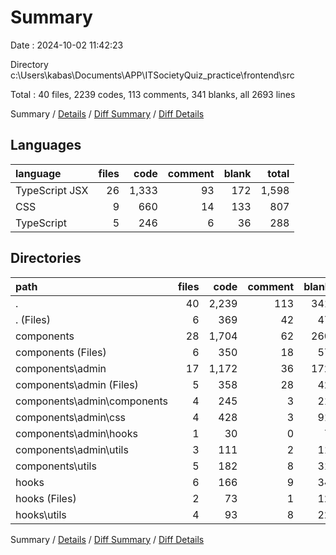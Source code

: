 # Summary

Date : 2024-10-02 11:42:23

Directory c:\\Users\\kabas\\Documents\\APP\\ITSocietyQuiz_practice\\frontend\\src

Total : 40 files,  2239 codes, 113 comments, 341 blanks, all 2693 lines

Summary / [Details](details.md) / [Diff Summary](diff.md) / [Diff Details](diff-details.md)

## Languages
| language | files | code | comment | blank | total |
| :--- | ---: | ---: | ---: | ---: | ---: |
| TypeScript JSX | 26 | 1,333 | 93 | 172 | 1,598 |
| CSS | 9 | 660 | 14 | 133 | 807 |
| TypeScript | 5 | 246 | 6 | 36 | 288 |

## Directories
| path | files | code | comment | blank | total |
| :--- | ---: | ---: | ---: | ---: | ---: |
| . | 40 | 2,239 | 113 | 341 | 2,693 |
| . (Files) | 6 | 369 | 42 | 47 | 458 |
| components | 28 | 1,704 | 62 | 260 | 2,026 |
| components (Files) | 6 | 350 | 18 | 57 | 425 |
| components\\admin | 17 | 1,172 | 36 | 172 | 1,380 |
| components\\admin (Files) | 5 | 358 | 28 | 42 | 428 |
| components\\admin\\components | 4 | 245 | 3 | 21 | 269 |
| components\\admin\\css | 4 | 428 | 3 | 91 | 522 |
| components\\admin\\hooks | 1 | 30 | 0 | 7 | 37 |
| components\\admin\\utils | 3 | 111 | 2 | 11 | 124 |
| components\\utils | 5 | 182 | 8 | 31 | 221 |
| hooks | 6 | 166 | 9 | 34 | 209 |
| hooks (Files) | 2 | 73 | 1 | 12 | 86 |
| hooks\\utils | 4 | 93 | 8 | 22 | 123 |

Summary / [Details](details.md) / [Diff Summary](diff.md) / [Diff Details](diff-details.md)